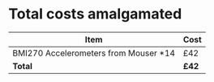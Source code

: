 # Total costs amalgamated

| Item | Cost |
| --- | --- |
| BMI270 Accelerometers from Mouser *14 | £42 |
| **Total** | **£42** |
